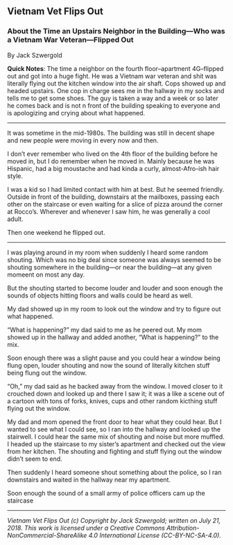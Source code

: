 ## Vietnam Vet Flips Out
### About the Time an Upstairs Neighbor in the Building—Who was a Vietnam War Veteran—Flipped Out

By Jack Szwergold

**Quick Notes**: The time a neighbor on the fourth floor–apartment 4G–flipped out and got into a huge fight. He was a Vietnam war veteran and shit was literally flying out the kitchen window into the air shaft. Cops showed up and headed upstairs. One cop in charge sees me in the hallway in my socks and tells me to get some shoes. The guy is taken a way and a week or so later he comes back and is not n front of the building speaking to everyone and is apologizing and crying about what happened.

***

It was sometime in the mid-1980s. The building was still in decent shape and new people were moving in every now and then.

I don’t ever remember who lived on the 4th floor of the building before he moved in, but I do remember when he moved in. Mainly because he was Hispanic, had a big moustache and had kinda a curly, almost-Afro-ish hair style.

I was a kid so I had limited contact with him at best. But he seemed friendly. Outside in front of the building, downstairs at the mailboxes, passing each other on the staircase or even waiting for a slice of pizza around the corner at Rocco’s. Wherever and whenever I saw him, he was generally a cool adult.

Then one weekend he flipped out.

***

I was playing around in my room when suddenly I heard some random shouting. Which was no big deal since someone was always seemed to be shouting somewhere in the building—or near the building—at any given momeent on most any day.

But the shouting started to become louder and louder and soon enough the sounds of objects hitting floors and walls could be heard as well.

My dad showed up in my room to look out the window and try to figure out what happened.

“What is happening?” my dad said to me as he peered out. My mom showed up in the hallway and added another, “What is happening?” to the mix.

Soon enough there was a slight pause and you could hear a window being flung open, louder shouting and now the sound of literally kitchen stuff being flung out the window.

“Oh,” my dad said as he backed away from the window. I moved closer to it crouched down and looked up and there I saw it; it was a like a scene out of a cartoon with tons of forks, knives, cups and other random kicthing stuff flying out the window.

My dad and mom opened the front door to hear what they could hear. But I wanted to see what I could see, so I ran into the hallway and looked up the stairwell. I could hear the same mix of shouting and noise but more muffled. I headed up the staircase to my sister’s apartment and checked out the view from her kitchen. The shouting and fighting and stuff flying out the window didn’t seem to end.

Then suddenly I heard someone shout something about the police, so I ran downstairs and waited in the hallway near my apartment.

Soon enough the sound of a small army of police officers cam up the staircase

***

*Vietnam Vet Flips Out (c) Copyright by Jack Szwergold; written on July 21, 2018. This work is licensed under a Creative Commons Attribution-NonCommercial-ShareAlike 4.0 International License (CC-BY-NC-SA-4.0).*